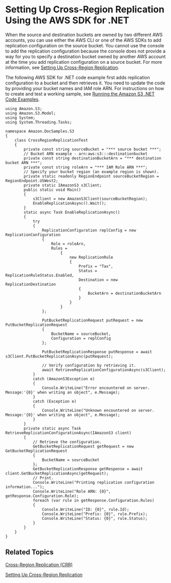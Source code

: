 # Setting Up Cross\-Region Replication Using the AWS SDK for \.NET<a name="crr-using-dotnet"></a>

When the source and destination buckets are owned by two different AWS accounts, you can use either the AWS CLI or one of the AWS SDKs to add replication configuration on the source bucket\. You cannot use the console to add the replication configuration because the console does not provide a way for you to specify a destination bucket owned by another AWS account at the time you add replication configuration on a source bucket\. For more information, see [Setting Up Cross\-Region Replication](crr-how-setup.md)\.

The following AWS SDK for \.NET code example first adds replication configuration to a bucket and then retrieves it\. You need to update the code by providing your bucket names and IAM role ARN\. For instructions on how to create and test a working sample, see [Running the Amazon S3 \.NET Code Examples](UsingTheMPDotNetAPI.md#TestingDotNetApiSamples)\.

```
using Amazon.S3;
using Amazon.S3.Model;
using System;
using System.Threading.Tasks;

namespace Amazon.DocSamples.S3
{
    class CrossRegionReplicationTest
    {
        private const string sourceBucket = "*** source bucket ***";
        // Bucket ARN example - arn:aws:s3:::destinationbucket
        private const string destinationBucketArn = "*** destination bucket ARN ***";
        private const string roleArn = "*** IAM Role ARN ***";
        // Specify your bucket region (an example region is shown).
        private static readonly RegionEndpoint sourceBucketRegion = RegionEndpoint.USWest2;
        private static IAmazonS3 s3Client;
        public static void Main()
        {
            s3Client = new AmazonS3Client(sourceBucketRegion);
            EnableReplicationAsync().Wait();
        }
        static async Task EnableReplicationAsync()
        {
            try
            {
                ReplicationConfiguration replConfig = new ReplicationConfiguration
                {
                    Role = roleArn,
                    Rules =
                        {
                            new ReplicationRule
                            {
                                Prefix = "Tax",
                                Status = ReplicationRuleStatus.Enabled,
                                Destination = new ReplicationDestination
                                {
                                    BucketArn = destinationBucketArn
                                }
                            }
                        }
                };

                PutBucketReplicationRequest putRequest = new PutBucketReplicationRequest
                {
                    BucketName = sourceBucket,
                    Configuration = replConfig
                };

                PutBucketReplicationResponse putResponse = await s3Client.PutBucketReplicationAsync(putRequest);

                // Verify configuration by retrieving it.
                await RetrieveReplicationConfigurationAsync(s3Client);
            }
            catch (AmazonS3Exception e)
            {
                Console.WriteLine("Error encountered on server. Message:'{0}' when writing an object", e.Message);
            }
            catch (Exception e)
            {
                Console.WriteLine("Unknown encountered on server. Message:'{0}' when writing an object", e.Message);
            }
        }
        private static async Task RetrieveReplicationConfigurationAsync(IAmazonS3 client)
        {
            // Retrieve the configuration.
            GetBucketReplicationRequest getRequest = new GetBucketReplicationRequest
            {
                BucketName = sourceBucket
            };
            GetBucketReplicationResponse getResponse = await client.GetBucketReplicationAsync(getRequest);
            // Print.
            Console.WriteLine("Printing replication configuration information...");
            Console.WriteLine("Role ARN: {0}", getResponse.Configuration.Role);
            foreach (var rule in getResponse.Configuration.Rules)
            {
                Console.WriteLine("ID: {0}", rule.Id);
                Console.WriteLine("Prefix: {0}", rule.Prefix);
                Console.WriteLine("Status: {0}", rule.Status);
            }
        }
    }
}
```

## Related Topics<a name="crr-using-dotnet-related-topics"></a>

[Cross\-Region Replication \(CRR\)](crr.md)

[Setting Up Cross\-Region Replication](crr-how-setup.md)